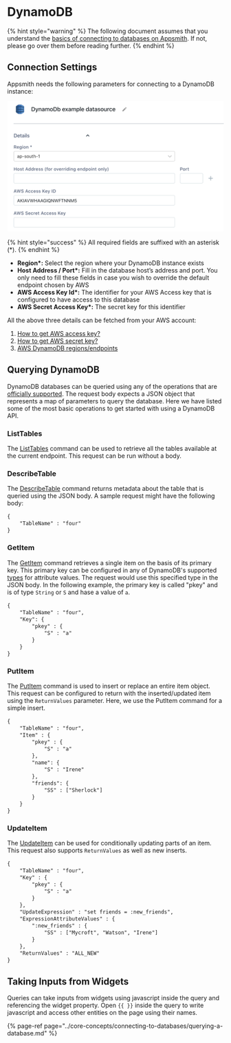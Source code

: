 # DynamoDB

{% hint style="warning" %}
The following document assumes that you understand the [basics of connecting to databases on Appsmith](../core-concepts/connecting-to-databases/). If not, please go over them before reading further.
{% endhint %}

## Connection Settings

Appsmith needs the following parameters for connecting to a DynamoDB instance:

![Click to expand](../.gitbook/assets/dynamodb-datasource-form.png)

{% hint style="success" %}
All required fields are suffixed with an asterisk \(\*\).
{% endhint %}

- **Region\*:** Select the region where your DynamoDB instance exists
- **Host Address / Port\*:** Fill in the database host’s address and port. You only need to fill these fields in case you wish to override the default endpoint chosen by AWS
- **AWS Access Key Id\*:** The identifier for your AWS Access key that is configured to have access to this database
- **AWS Secret Access Key\*:** The secret key for this identifier

All the above three details can be fetched from your AWS account:

1. [How to get AWS access key?](https://aws.amazon.com/premiumsupport/knowledge-center/create-access-key/)
2. [How to get AWS secret key?](https://aws.amazon.com/blogs/security/wheres-my-secret-access-key/#:~:text=Secret%20access%20keys%20are%E2%80%94as,key%20after%20its%20initial%20creation.)
3. [AWS DynamoDB regions/endpoints](https://docs.aws.amazon.com/general/latest/gr/rande.html)

## Querying DynamoDB

DynamoDB databases can be queried using any of the operations that are [officially supported](https://docs.aws.amazon.com/amazondynamodb/latest/APIReference/API_Operations_Amazon_DynamoDB.html). The request body expects a JSON object that represents a map of parameters to query the database. Here we have listed some of the most basic operations to get started with using a DynamoDB API.

### ListTables

The [ListTables](https://docs.aws.amazon.com/amazondynamodb/latest/APIReference/API_ListTables.html) command can be used to retrieve all the tables available at the current endpoint. This request can be run without a body.

### DescribeTable

The [DescribeTable](https://docs.aws.amazon.com/amazondynamodb/latest/APIReference/API_DescribeTable.html) command returns metadata about the table that is queried using the JSON body. A sample request might have the following body:

```
{
    "TableName" : "four"
}
```

### GetItem

The [GetItem](https://docs.aws.amazon.com/amazondynamodb/latest/APIReference/API_GetItem.html) command retrieves a single item on the basis of its primary key. This primary key can be configured in any of DynamoDB's supported [types](https://docs.aws.amazon.com/amazondynamodb/latest/APIReference/API_AttributeValue.html) for attribute values. The request would use this specified type in the JSON body. In the following example, the primary key is called "pkey" and is of type `String` or `S` and hase a value of `a`.

```
{
    "TableName" : "four",
    "Key": {
        "pkey" : {
            "S" : "a"
        }
    }
}
```

### PutItem

The [PutItem](https://docs.aws.amazon.com/amazondynamodb/latest/APIReference/API_PutItem.html) command is used to insert or replace an entire item object. This request can be configured to return with the inserted/updated item using the `ReturnValues` parameter. Here, we use the PutItem command for a simple insert.

```
{
    "TableName" : "four",
    "Item" : {
        "pkey" : {
            "S" : "a"
        },
        "name": {
            "S" : "Irene"
        },
        "friends": {
            "SS" : ["Sherlock"]
        }
    }
}
```

### UpdateItem

The [UpdateItem](https://docs.aws.amazon.com/amazondynamodb/latest/APIReference/API_UpdateItem.html) can be used for conditionally updating parts of an item. This request also supports `ReturnValues` as well as new inserts.

```
{
    "TableName" : "four",
    "Key" : {
        "pkey" : {
            "S" : "a"
        }
    },
    "UpdateExpression" : "set friends = :new_friends",
    "ExpressionAttributeValues" : {
        ":new_friends" : {
            "SS" : ["Mycroft", "Watson", "Irene"]
        }
    },
    "ReturnValues" : "ALL_NEW"
}
```

## Taking Inputs from Widgets

Queries can take inputs from widgets using javascript inside the query and referencing the widget property. Open `{{ }}` inside the query to write javascript and access other entities on the page using their names.

{% page-ref page="../core-concepts/connecting-to-databases/querying-a-database.md" %}
